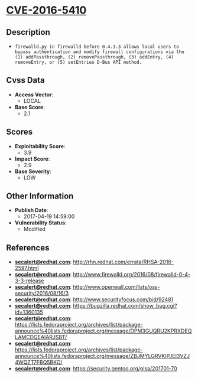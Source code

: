 
# [CVE-2016-5410](http://rhn.redhat.com/errata/RHSA-2016-2597.html)

## Description

- `firewalld.py in firewalld before 0.4.3.3 allows local users to bypass authentication and modify firewall configurations via the (1) addPassthrough, (2) removePassthrough, (3) addEntry, (4) removeEntry, or (5) setEntries D-Bus API method.`

## Cvss Data

- **Access Vector**:
  - LOCAL
- **Base Score**:
  - 2.1

## Scores

- **Exploitability Score**:
  - 3.9
- **Impact Score**:
  - 2.9
- **Base Severity**:
  - LOW

## Other Information

- **Publish Date**:
  - 2017-04-19 14:59:00
- **Vulnerability Status**:
  - Modified

## References

- **secalert@redhat.com**: http://rhn.redhat.com/errata/RHSA-2016-2597.html
- **secalert@redhat.com**: http://www.firewalld.org/2016/08/firewalld-0-4-3-3-release
- **secalert@redhat.com**: http://www.openwall.com/lists/oss-security/2016/08/16/3
- **secalert@redhat.com**: http://www.securityfocus.com/bid/92481
- **secalert@redhat.com**: https://bugzilla.redhat.com/show_bug.cgi?id=1360135
- **secalert@redhat.com**: https://lists.fedoraproject.org/archives/list/package-announce%40lists.fedoraproject.org/message/DPM3GUQRU2KPRXDEQLAMCDQEAIARJSBT/
- **secalert@redhat.com**: https://lists.fedoraproject.org/archives/list/package-announce%40lists.fedoraproject.org/message/ZBJMYLGRVKIPJEI3VZJ4WQZT7FBQ5BKO/
- **secalert@redhat.com**: https://security.gentoo.org/glsa/201701-70
